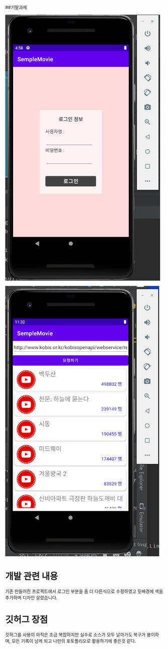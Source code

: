 ##기말과제

<img width="" height="" src="./png/로그인페이지.PNG"></img>


<img width="" height="" src="./png/메인페이지.PNG"></img>

# 개발 관련 내용

기존 만들어진 프로젝트에서 로그인 부분을 좀 더 다른식으로 수정하였고 
뒷배경에 색을 추가하며 디자인 살렸습니다.


# 깃허그 장점

깃허그를 사용이 아직은 조금 복잡하지만
실수로 소스가 모두 날아가도 복구가 용이하며, 모든 기록이 남게 되고
나만의 포토폴리오로 활용하기에 좋은것 같다.

